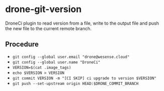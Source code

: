 # drone-git-version

DroneCi plugin to read version from a file, write to the output file and push the new file to the current remote branch.

## Procedure

- `git config --global user.email "drone@wesense.cloud"`
- `git config --global user.name "DroneCi"`
- `VERSION=$(cat .image_tags)`
- `echo $VERSION > VERSION`
- `git commit VERSION -m "[CI SKIP] ci upgrade to version $VERSION"`
- `git push --set-upstream origin HEAD:$DRONE_COMMIT_BRANCH`